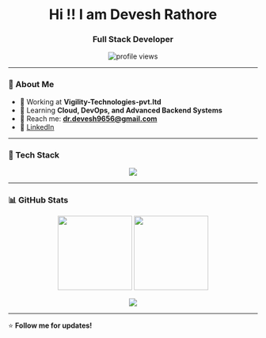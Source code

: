 <h1 align="center">Hi !! I am Devesh Rathore</h1>
<h3 align="center">Full Stack Developer</h3>

<p align="center">
  <img src="https://komarev.com/ghpvc/?username=DeveshRathore26&label=Profile%20Views&color=36BCF7&style=for-the-badge" alt="profile views" />
</p>

---

### 🌟 About Me
- 💼 Working at **Vigility-Technologies-pvt.ltd**
- 🌱 Learning **Cloud, DevOps, and Advanced Backend Systems**
- 📧 Reach me: **dr.devesh9656@gmail.com**
- 🔗 [LinkedIn](https://linkedin.com/in/devesh-rathore)

---

### 🚀 Tech Stack
<p align="center">
  <img src="https://skillicons.dev/icons?i=react,nextjs,angular,html,css,js,ts,nodejs,python,java,php,c,cpp,go,postgres,mysql,aws,azure,docker,kubernetes&theme=dark" />
</p>

---

### 📊 GitHub Stats
<p align="center">
  <img src="https://github-readme-stats.vercel.app/api?username=DeveshRathore26&show_icons=true&theme=radical" height="150" />
  <img src="https://github-readme-streak-stats.herokuapp.com/?user=DeveshRathore26&theme=radical" height="150" />
</p>

<p align="center">
  <img src="https://github-readme-activity-graph.vercel.app/graph?username=DeveshRathore26&theme=react-dark&hide_border=true" />
</p>

---

⭐ **Follow me for updates!**
